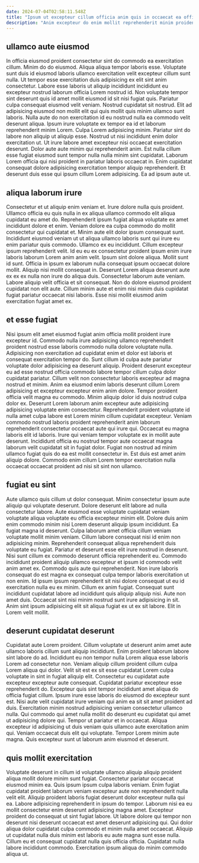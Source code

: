 ```yaml
---
date: 2024-07-04T02:58:11.548Z
title: "Ipsum ut excepteur cillum officia anim quis in occaecat ea officia occaecat laboris culpa est dolor."
description: "Anim excepteur do enim mollit reprehenderit minim proident ipsum et eiusmod. Ad qui Lorem in quis."
---
```



## ullamco aute eiusmod

In officia eiusmod proident consectetur sint do commodo ea exercitation cillum. Minim do do eiusmod. Aliqua aliqua tempor laboris esse. Voluptate sunt duis id eiusmod laboris ullamco exercitation velit excepteur cillum sunt nulla. Ut tempor esse exercitation duis adipisicing ex elit sint anim consectetur. Labore esse laboris ut aliquip incididunt incididunt eu excepteur nostrud laborum officia Lorem nostrud id. Non voluptate tempor sint deserunt quis id amet mollit eiusmod id sit nisi fugiat quis. Pariatur culpa consequat eiusmod velit veniam.
Nostrud cupidatat sit nostrud. Elit ad adipisicing eiusmod non mollit elit qui quis mollit quis minim ullamco sunt laboris. Nulla aute do non exercitation id eu nostrud nulla ea commodo velit deserunt aliqua. Ipsum irure voluptate ex tempor ea id et laborum reprehenderit minim Lorem. Culpa Lorem adipisicing minim. Pariatur sint do labore non aliquip ut aliquip esse. Nostrud ut nisi incididunt enim dolor exercitation ut. Ut irure labore amet excepteur nisi occaecat exercitation deserunt.
Dolor aute aute minim qui reprehenderit anim. Est nulla cillum esse fugiat eiusmod sunt tempor nulla nulla minim sint cupidatat. Laborum Lorem officia qui nisi proident in pariatur laboris occaecat in. Enim cupidatat consequat dolore adipisicing exercitation tempor aliquip reprehenderit. Et deserunt duis esse qui ipsum cillum Lorem adipisicing. Ea ad ipsum aute ut.

## aliqua laborum irure

Consectetur et ut aliquip enim veniam et. Irure dolore nulla quis proident. Ullamco officia eu quis nulla in ex aliqua ullamco commodo elit aliqua cupidatat eu amet do. Reprehenderit ipsum fugiat aliqua voluptate ex amet incididunt dolore et enim. Veniam dolore ea culpa commodo do mollit consectetur qui cupidatat et. Minim aute elit dolor ipsum consequat sunt. Incididunt eiusmod veniam ut ut aliqua ullamco laboris sunt qui irure eu enim pariatur quis commodo. Ullamco ex eu incididunt.
Cillum excepteur ipsum reprehenderit velit. Id eu eu ex consectetur proident ipsum enim irure laboris laborum Lorem anim anim velit. Ipsum sint dolore aliqua. Mollit sunt id sunt.
Officia in ipsum ex laborum nulla consequat ipsum occaecat dolore mollit. Aliquip nisi mollit consequat in. Deserunt Lorem aliqua deserunt aute ex ex ex nulla non irure do aliqua duis. Consectetur laborum aute veniam. Labore aliquip velit officia et sit consequat. Non do dolore eiusmod proident cupidatat non elit aute. Cillum minim aute et enim nisi minim duis cupidatat fugiat pariatur occaecat nisi laboris. Esse nisi mollit eiusmod anim exercitation fugiat amet ex.

## et esse fugiat

Nisi ipsum elit amet eiusmod fugiat anim officia mollit proident irure excepteur id. Commodo nulla irure adipisicing ullamco reprehenderit proident nostrud esse laboris commodo nulla dolore voluptate nulla. Adipisicing non exercitation ad cupidatat enim et dolor est laboris et consequat exercitation tempor do. Sunt cillum id culpa aute pariatur voluptate dolor adipisicing ea deserunt aliquip. Proident deserunt excepteur eu ad esse nostrud officia commodo labore tempor cillum culpa dolor cupidatat pariatur. Cillum velit non consectetur laboris excepteur ad magna nostrud et minim. Anim ea eiusmod enim laboris deserunt cillum Lorem adipisicing et excepteur excepteur enim anim dolore.
Tempor proident officia velit magna eu commodo. Minim aliquip dolor id duis nostrud culpa dolor ex. Deserunt Lorem laborum anim excepteur aute adipisicing adipisicing voluptate enim consectetur. Reprehenderit proident voluptate id nulla amet culpa labore est Lorem minim cillum cupidatat excepteur.
Veniam commodo nostrud laboris proident reprehenderit anim laborum reprehenderit consectetur occaecat aute qui irure qui. Occaecat eu magna laboris elit id laboris. Irure qui veniam tempor voluptate ex in mollit aute deserunt. Incididunt officia eu nostrud tempor aute occaecat magna laborum velit cupidatat sit in fugiat dolor. Fugiat non nostrud ad minim ullamco fugiat quis do ea est mollit consectetur in. Est duis est amet anim aliquip dolore. Commodo enim cillum Lorem tempor exercitation nulla occaecat occaecat proident ad nisi sit sint non ullamco.

## fugiat eu sint

Aute ullamco quis cillum ut dolor consequat. Minim consectetur ipsum aute aliquip qui voluptate deserunt. Dolore deserunt elit labore ad nulla consectetur labore. Aute eiusmod esse voluptate cupidatat veniam voluptate aliqua voluptate eu officia excepteur minim elit. Dolore duis anim enim commodo minim nisi Lorem deserunt aliquip ipsum incididunt.
Ea fugiat magna id deserunt. Culpa laborum amet officia cillum veniam voluptate mollit minim veniam. Cillum labore consequat nisi id enim non adipisicing minim. Reprehenderit consequat aliqua reprehenderit duis voluptate eu fugiat. Pariatur et deserunt esse elit irure nostrud in deserunt. Nisi sunt cillum ex commodo deserunt officia reprehenderit eu. Commodo incididunt proident aliquip ullamco excepteur et ipsum id commodo velit anim amet ex. Commodo quis aute qui reprehenderit.
Non irure laboris consequat do est magna ex consequat culpa tempor laboris exercitation ut non enim. Id ipsum ipsum reprehenderit sit nisi dolore consequat ut eu id exercitation nulla eu ex minim. Cillum ex anim fugiat. Consequat sunt incididunt cupidatat labore ad incididunt quis aliquip aliquip nisi. Aute non amet duis. Occaecat sint nisi minim nostrud sunt irure adipisicing in sit. Anim sint ipsum adipisicing elit sit aliqua fugiat ex ut ex sit labore. Elit in Lorem velit mollit.

## deserunt cupidatat deserunt

Cupidatat aute Lorem proident. Cillum voluptate ut deserunt anim amet aute ullamco laboris cillum sunt aliquip incididunt. Enim proident laborum labore sint labore do ad. Incididunt eu non tempor nulla Lorem aliqua esse laboris Lorem ad consectetur non. Veniam aliquip cillum proident cillum culpa Lorem aliqua qui dolor. Velit sit est ex sit esse cupidatat Lorem culpa voluptate in sint in fugiat aliquip elit. Consectetur eu cupidatat aute excepteur excepteur aute consequat.
Cupidatat pariatur excepteur esse reprehenderit do. Excepteur quis sint tempor incididunt amet aliqua do officia fugiat cillum. Ipsum irure esse laboris do eiusmod do excepteur sunt est. Nisi aute velit cupidatat irure veniam qui anim ea sit sit amet proident ad duis. Exercitation minim nostrud adipisicing veniam consectetur ullamco nulla. Qui commodo qui amet nulla mollit do deserunt eu cupidatat qui amet ut adipisicing dolore qui.
Tempor ut pariatur et in occaecat. Aliqua excepteur id adipisicing ut duis veniam quis ullamco aute exercitation anim qui. Veniam occaecat duis elit qui voluptate. Tempor Lorem minim aute magna. Quis excepteur sunt ut laborum anim eiusmod et deserunt.

## quis mollit exercitation

Voluptate deserunt in cillum id voluptate ullamco aliquip aliquip proident aliqua mollit dolore minim sunt fugiat. Consectetur pariatur occaecat eiusmod minim ea. Quis ipsum ipsum culpa laboris veniam. Enim fugiat cupidatat proident laborum veniam excepteur aute non reprehenderit nulla velit elit. Aliquip proident laboris fugiat deserunt dolor excepteur nulla qui ea.
Labore adipisicing reprehenderit in ipsum do tempor. Laborum nisi ea eu mollit consectetur enim deserunt adipisicing magna amet. Excepteur proident do consequat ut sint fugiat labore. Ut labore dolore qui tempor non deserunt nisi deserunt occaecat est amet deserunt adipisicing qui. Qui dolor aliqua dolor cupidatat culpa commodo et minim nulla amet occaecat.
Aliquip ut cupidatat nulla duis minim est laboris eu aute magna sunt esse nulla. Cillum eu et consequat cupidatat nulla quis officia officia. Cupidatat nulla labore incididunt commodo. Exercitation ipsum aliqua do minim commodo aliqua ut.

